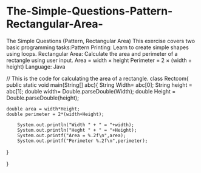 # The-Simple-Questions-Pattern-Rectangular-Area-
The Simple Questions (Pattern, Rectangular Area)   This exercise covers two basic programming tasks:Pattern Printing: Learn to create simple shapes using loops.  Rectangular Area: Calculate the area and perimeter of a rectangle using user input. Area = width × height  Perimeter = 2 × (width + height) Language: Java

// This is the code for calculating the area of a rectangle.
class Rectcom{
	public static void main(String[] abc){
		String Width= abc[0];
		String height = abc[1];
		double width= Double.parseDouble(Width);
		double Height = Double.parseDouble(height);

	double area = width*Height;
	double perimeter = 2*(width+Height);

		System.out.println("Width " + " = "+width);
		System.out.println("Heght " + " = "+Height);
		System.out.printf("Area = %.2f\n",area);
		System.out.printf("Perimeter %.2f\n",perimeter);
		

}	

}

	
